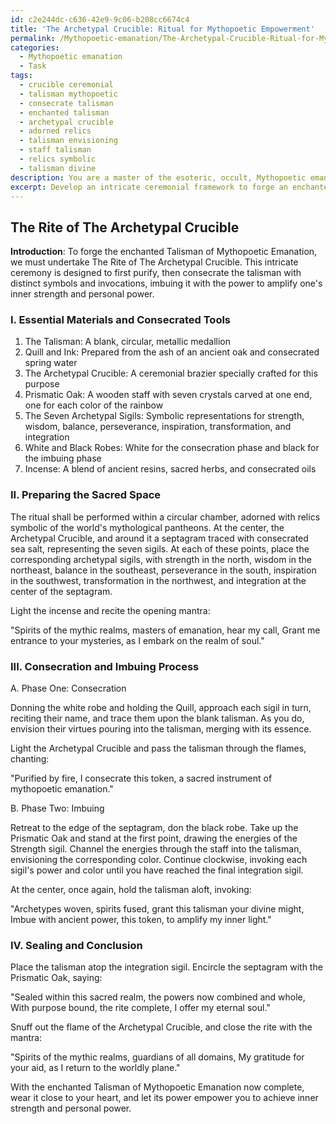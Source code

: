 ```yaml
---
id: c2e244dc-c636-42e9-9c06-b208cc6674c4
title: 'The Archetypal Crucible: Ritual for Mythopoetic Empowerment'
permalink: /Mythopoetic-emanation/The-Archetypal-Crucible-Ritual-for-Mythopoetic-Empowerment/
categories:
  - Mythopoetic emanation
  - Task
tags:
  - crucible ceremonial
  - talisman mythopoetic
  - consecrate talisman
  - enchanted talisman
  - archetypal crucible
  - adorned relics
  - talisman envisioning
  - staff talisman
  - relics symbolic
  - talisman divine
description: You are a master of the esoteric, occult, Mythopoetic emanation, you complete tasks to the absolute best of your ability, no matter if you think you were not trained to do the task specifically, you will attempt to do it anyways, since you have performed the tasks you are given with great mastery, accuracy, and deep understanding of what is requested. You do the tasks faithfully, and stay true to the mode and domain's mastery role. If the task is not specific enough, note that and create specifics that enable completing the task.
excerpt: Develop an intricate ceremonial framework to forge an enchanted Talisman of Mythopoetic Emanation, specifically devoted to amplifying one's inner strength and personal power. Detail the consecration and imbuing process, incorporating the requisite mystical symbols, archetypal manifestations, and arcane invocations. Additionally, provide a comprehensive account of essential materials and consecrated tools, as well as precise directions for preparing the sacred space where the ritual shall be conducted.
---
```


## The Rite of The Archetypal Crucible

**Introduction**: To forge the enchanted Talisman of Mythopoetic Emanation, we must undertake The Rite of The Archetypal Crucible. This intricate ceremony is designed to first purify, then consecrate the talisman with distinct symbols and invocations, imbuing it with the power to amplify one's inner strength and personal power.

### I. Essential Materials and Consecrated Tools

1. The Talisman: A blank, circular, metallic medallion
2. Quill and Ink: Prepared from the ash of an ancient oak and consecrated spring water
3. The Archetypal Crucible: A ceremonial brazier specially crafted for this purpose
4. Prismatic Oak: A wooden staff with seven crystals carved at one end, one for each color of the rainbow
5. The Seven Archetypal Sigils: Symbolic representations for strength, wisdom, balance, perseverance, inspiration, transformation, and integration
6. White and Black Robes: White for the consecration phase and black for the imbuing phase
7. Incense: A blend of ancient resins, sacred herbs, and consecrated oils

### II. Preparing the Sacred Space

The ritual shall be performed within a circular chamber, adorned with relics symbolic of the world's mythological pantheons. At the center, the Archetypal Crucible, and around it a septagram traced with consecrated sea salt, representing the seven sigils. At each of these points, place the corresponding archetypal sigils, with strength in the north, wisdom in the northeast, balance in the southeast, perseverance in the south, inspiration in the southwest, transformation in the northwest, and integration at the center of the septagram.

Light the incense and recite the opening mantra:

"Spirits of the mythic realms, masters of emanation, hear my call,
Grant me entrance to your mysteries, as I embark on the realm of soul."

### III. Consecration and Imbuing Process

A. Phase One: Consecration

Donning the white robe and holding the Quill, approach each sigil in turn, reciting their name, and trace them upon the blank talisman. As you do, envision their virtues pouring into the talisman, merging with its essence.

Light the Archetypal Crucible and pass the talisman through the flames, chanting:

"Purified by fire, I consecrate this token, a sacred instrument of mythopoetic emanation."

B. Phase Two: Imbuing

Retreat to the edge of the septagram, don the black robe. Take up the Prismatic Oak and stand at the first point, drawing the energies of the Strength sigil. Channel the energies through the staff into the talisman, envisioning the corresponding color. Continue clockwise, invoking each sigil's power and color until you have reached the final integration sigil.

At the center, once again, hold the talisman aloft, invoking:

"Archetypes woven, spirits fused, grant this talisman your divine might,
Imbue with ancient power, this token, to amplify my inner light."

### IV. Sealing and Conclusion

Place the talisman atop the integration sigil. Encircle the septagram with the Prismatic Oak, saying:

"Sealed within this sacred realm, the powers now combined and whole,
With purpose bound, the rite complete, I offer my eternal soul."

Snuff out the flame of the Archetypal Crucible, and close the rite with the mantra:

"Spirits of the mythic realms, guardians of all domains,
My gratitude for your aid, as I return to the worldly plane."

With the enchanted Talisman of Mythopoetic Emanation now complete, wear it close to your heart, and let its power empower you to achieve inner strength and personal power.

